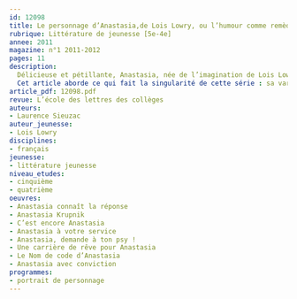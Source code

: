 ```yaml
---
id: 12098
title: Le personnage d’Anastasia,de Lois Lowry, ou l’humour comme remède absolu
rubrique: Littérature de jeunesse [5e-4e]
annee: 2011
magazine: n°1 2011-2012
pages: 11
description: 
  Délicieuse et pétillante, Anastasia, née de l’imagination de Lois Lowry, est un personnage particulièrement attachant. Le lecteur – adolescent ou adulte – est rapidement enclin à partager les colères, les déceptions et les rires d’une fillette héroïne de huit romans.
  Cet article aborde ce qui fait la singularité de cette série : sa variété de tons, son esprit décalé, ses registres burlesque et héroï-comique et ses multiples mises en abyme.
article_pdf: 12098.pdf
revue: L’école des lettres des collèges
auteurs:
- Laurence Sieuzac
auteur_jeunesse:
- Lois Lowry
disciplines:
- français
jeunesse:
- littérature jeunesse
niveau_etudes:
- cinquième
- quatrième
oeuvres:
- Anastasia connaît la réponse
- Anastasia Krupnik
- C’est encore Anastasia
- Anastasia à votre service
- Anastasia, demande à ton psy !
- Une carrière de rêve pour Anastasia
- Le Nom de code d’Anastasia
- Anastasia avec conviction
programmes:
- portrait de personnage
---
```

